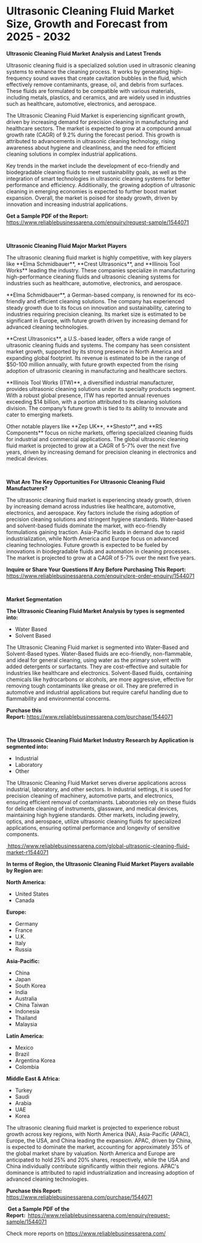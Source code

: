 <p><h1>Ultrasonic Cleaning Fluid Market Size, Growth and Forecast from 2025 - 2032</h1></p><p><strong>Ultrasonic Cleaning Fluid Market Analysis and Latest Trends</strong></p>
<p><p>Ultrasonic cleaning fluid is a specialized solution used in ultrasonic cleaning systems to enhance the cleaning process. It works by generating high-frequency sound waves that create cavitation bubbles in the fluid, which effectively remove contaminants, grease, oil, and debris from surfaces. These fluids are formulated to be compatible with various materials, including metals, plastics, and ceramics, and are widely used in industries such as healthcare, automotive, electronics, and aerospace.</p><p>The Ultrasonic Cleaning Fluid Market is experiencing significant growth, driven by increasing demand for precision cleaning in manufacturing and healthcare sectors. The market is expected to grow at a compound annual growth rate (CAGR) of 9.2% during the forecast period. This growth is attributed to advancements in ultrasonic cleaning technology, rising awareness about hygiene and cleanliness, and the need for efficient cleaning solutions in complex industrial applications.</p><p>Key trends in the market include the development of eco-friendly and biodegradable cleaning fluids to meet sustainability goals, as well as the integration of smart technologies in ultrasonic cleaning systems for better performance and efficiency. Additionally, the growing adoption of ultrasonic cleaning in emerging economies is expected to further boost market expansion. Overall, the market is poised for steady growth, driven by innovation and increasing industrial applications.</p></p>
<p><strong>Get a Sample PDF of the Report:&nbsp;</strong> <a href="https://www.reliablebusinessarena.com/enquiry/request-sample/1544071?utm_campaign=2208&utm_medium=2&utm_source=Github&utm_content=ia&utm_term=26012025&utm_id=ultrasonic-cleaning-fluid">https://www.reliablebusinessarena.com/enquiry/request-sample/1544071</a></p>
<p>&nbsp;</p>
<p><strong>Ultrasonic Cleaning Fluid Major Market Players</strong></p>
<p><p>The ultrasonic cleaning fluid market is highly competitive, with key players like **Elma Schmidbauer**, **Crest Ultrasonics**, and **Illinois Tool Works** leading the industry. These companies specialize in manufacturing high-performance cleaning fluids and ultrasonic cleaning systems for industries such as healthcare, automotive, electronics, and aerospace.</p><p>**Elma Schmidbauer**, a German-based company, is renowned for its eco-friendly and efficient cleaning solutions. The company has experienced steady growth due to its focus on innovation and sustainability, catering to industries requiring precision cleaning. Its market size is estimated to be significant in Europe, with future growth driven by increasing demand for advanced cleaning technologies.</p><p>**Crest Ultrasonics**, a U.S.-based leader, offers a wide range of ultrasonic cleaning fluids and systems. The company has seen consistent market growth, supported by its strong presence in North America and expanding global footprint. Its revenue is estimated to be in the range of $50-100 million annually, with future growth expected from the rising adoption of ultrasonic cleaning in manufacturing and healthcare sectors.</p><p>**Illinois Tool Works (ITW)**, a diversified industrial manufacturer, provides ultrasonic cleaning solutions under its specialty products segment. With a robust global presence, ITW has reported annual revenues exceeding $14 billion, with a portion attributed to its cleaning solutions division. The company’s future growth is tied to its ability to innovate and cater to emerging markets.</p><p>Other notable players like **Zep UK**, **Shesto**, and **RS Components** focus on niche markets, offering specialized cleaning fluids for industrial and commercial applications. The global ultrasonic cleaning fluid market is projected to grow at a CAGR of 5-7% over the next five years, driven by increasing demand for precision cleaning in electronics and medical devices.</p></p>
<p>&nbsp;</p>
<p><strong>What Are The Key Opportunities For Ultrasonic Cleaning Fluid Manufacturers?</strong></p>
<p><p>The ultrasonic cleaning fluid market is experiencing steady growth, driven by increasing demand across industries like healthcare, automotive, electronics, and aerospace. Key factors include the rising adoption of precision cleaning solutions and stringent hygiene standards. Water-based and solvent-based fluids dominate the market, with eco-friendly formulations gaining traction. Asia-Pacific leads in demand due to rapid industrialization, while North America and Europe focus on advanced cleaning technologies. Future growth is expected to be fueled by innovations in biodegradable fluids and automation in cleaning processes. The market is projected to grow at a CAGR of 5-7% over the next five years.</p></p>
<p><strong>Inquire or Share Your Questions If Any Before Purchasing This Report:</strong> <a href="https://www.reliablebusinessarena.com/enquiry/pre-order-enquiry/1544071?utm_campaign=2208&utm_medium=2&utm_source=Github&utm_content=ia&utm_term=26012025&utm_id=ultrasonic-cleaning-fluid">https://www.reliablebusinessarena.com/enquiry/pre-order-enquiry/1544071</a></p>
<p>&nbsp;</p>
<p><strong>Market Segmentation</strong></p>
<p><strong>The Ultrasonic Cleaning Fluid Market Analysis by types is segmented into:</strong></p>
<p><ul><li>Water Based</li><li>Solvent Based</li></ul></p>
<p><p>The Ultrasonic Cleaning Fluid market is segmented into Water-Based and Solvent-Based types. Water-Based fluids are eco-friendly, non-flammable, and ideal for general cleaning, using water as the primary solvent with added detergents or surfactants. They are cost-effective and suitable for industries like healthcare and electronics. Solvent-Based fluids, containing chemicals like hydrocarbons or alcohols, are more aggressive, effective for removing tough contaminants like grease or oil. They are preferred in automotive and industrial applications but require careful handling due to flammability and environmental concerns.</p></p>
<p><strong>Purchase this Report:&nbsp;</strong><a href="https://www.reliablebusinessarena.com/purchase/1544071?utm_campaign=2208&utm_medium=2&utm_source=Github&utm_content=ia&utm_term=26012025&utm_id=ultrasonic-cleaning-fluid">https://www.reliablebusinessarena.com/purchase/1544071</a></p>
<p>&nbsp;</p>
<p><strong>The Ultrasonic Cleaning Fluid Market Industry Research by Application is segmented into:</strong></p>
<p><ul><li>Industrial</li><li>Laboratory</li><li>Other</li></ul></p>
<p><p>The Ultrasonic Cleaning Fluid Market serves diverse applications across industrial, laboratory, and other sectors. In industrial settings, it is used for precision cleaning of machinery, automotive parts, and electronics, ensuring efficient removal of contaminants. Laboratories rely on these fluids for delicate cleaning of instruments, glassware, and medical devices, maintaining high hygiene standards. Other markets, including jewelry, optics, and aerospace, utilize ultrasonic cleaning fluids for specialized applications, ensuring optimal performance and longevity of sensitive components.</p></p>
<p><a href="https://www.reliablebusinessarena.com/global-ultrasonic-cleaning-fluid-market-r1544071?utm_campaign=2208&utm_medium=2&utm_source=Github&utm_content=ia&utm_term=26012025&utm_id=ultrasonic-cleaning-fluid">&nbsp;https://www.reliablebusinessarena.com/global-ultrasonic-cleaning-fluid-market-r1544071</a></p>
<p><strong>In terms of Region, the Ultrasonic Cleaning Fluid Market Players available by Region are:</strong></p>
<p>
    <p> <strong> North America: </strong>
        <ul>
            <li>United States</li>
            <li>Canada</li>
        </ul>
        </p> 
    <p> <strong> Europe: </strong>
        <ul>
            <li>Germany</li>
            <li>France</li>
            <li>U.K.</li>
            <li>Italy</li>
            <li>Russia</li>
        </ul>
        </p> 
    <p> <strong> Asia-Pacific: </strong>
        <ul>
            <li>China</li>
            <li>Japan</li>
            <li>South Korea</li>
            <li>India</li>
            <li>Australia</li>
            <li>China Taiwan</li>
            <li>Indonesia</li>
            <li>Thailand</li>
            <li>Malaysia</li>
        </ul>
        </p> 
    <p> <strong> Latin America: </strong>
        <ul>
            <li>Mexico</li>
            <li>Brazil</li>
            <li>Argentina Korea</li>
            <li>Colombia</li>
        </ul>
        </p> 
    <p> <strong> Middle East & Africa: </strong>
        <ul>
            <li>Turkey</li>
            <li>Saudi</li>
            <li>Arabia</li>
            <li>UAE</li>
            <li>Korea</li>
        </ul>
    </p>
    </p>
<p><p>The ultrasonic cleaning fluid market is projected to experience robust growth across key regions, with North America (NA), Asia-Pacific (APAC), Europe, the USA, and China leading the expansion. APAC, driven by China, is expected to dominate the market, accounting for approximately 35% of the global market share by valuation. North America and Europe are anticipated to hold 25% and 20% shares, respectively, while the USA and China individually contribute significantly within their regions. APAC's dominance is attributed to rapid industrialization and increasing adoption of advanced cleaning technologies.</p></p>
<p><strong>Purchase this Report: </strong><a href="https://www.reliablebusinessarena.com/purchase/1544071?utm_campaign=2208&utm_medium=2&utm_source=Github&utm_content=ia&utm_term=26012025&utm_id=ultrasonic-cleaning-fluid">https://www.reliablebusinessarena.com/purchase/1544071</a></p>
<p>&nbsp;<strong>Get a Sample PDF of the Report:&nbsp;&nbsp;</strong><a href="https://www.reliablebusinessarena.com/enquiry/request-sample/1544071?utm_campaign=2208&utm_medium=2&utm_source=Github&utm_content=ia&utm_term=26012025&utm_id=ultrasonic-cleaning-fluid">https://www.reliablebusinessarena.com/enquiry/request-sample/1544071</a></p>
<p><strong></strong></p>
<p>Check more reports on <a href="https://www.reliablebusinessarena.com/?utm_campaign=2208&utm_medium=2&utm_source=Github&utm_content=ia&utm_term=26012025&utm_id=ultrasonic-cleaning-fluid">https://www.reliablebusinessarena.com/</a></p>